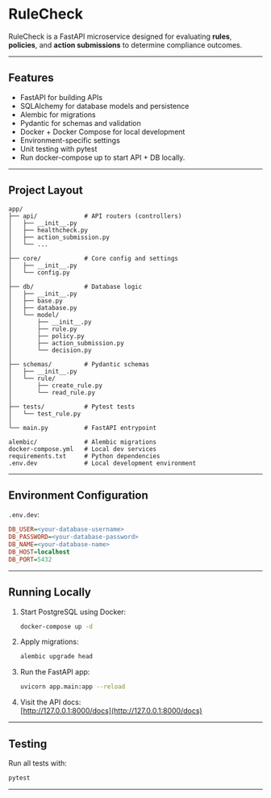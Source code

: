 # RuleCheck

RuleCheck is a FastAPI microservice designed for evaluating **rules**, **policies**, and **action submissions** to determine compliance outcomes.  
 
---

## Features

- FastAPI for building APIs
- SQLAlchemy for database models and persistence
- Alembic for migrations
- Pydantic for schemas and validation
- Docker + Docker Compose for local development
- Environment-specific settings
- Unit testing with pytest
- Run docker-compose up to start API + DB locally.

---

## Project Layout

~~~
app/
├── api/             # API routers (controllers)
│   ├── __init__.py
│   ├── healthcheck.py
│   ├── action_submission.py
│   └── ...
│
├── core/            # Core config and settings
│   ├── __init__.py
│   └── config.py
│
├── db/              # Database logic
│   ├── __init__.py
│   ├── base.py
│   ├── database.py
│   └── model/
│       ├── __init__.py
│       ├── rule.py
│       ├── policy.py
│       ├── action_submission.py
│       └── decision.py
│
├── schemas/         # Pydantic schemas
│   ├── __init__.py
│   └── rule/
│       ├── create_rule.py
│       └── read_rule.py
│
├── tests/           # Pytest tests
│   └── test_rule.py
│
└── main.py          # FastAPI entrypoint

alembic/             # Alembic migrations
docker-compose.yml   # Local dev services
requirements.txt     # Python dependencies
.env.dev             # Local development environment
~~~

---

## Environment Configuration

 `.env.dev`:

~~~ini
DB_USER=<your-database-username>
DB_PASSWORD=<your-database-password>
DB_NAME=<your-database-name>
DB_HOST=localhost
DB_PORT=5432
~~~

---

## Running Locally

1. Start PostgreSQL using Docker:
   ~~~bash
   docker-compose up -d
   ~~~

2. Apply migrations:
   ~~~bash
   alembic upgrade head
   ~~~

3. Run the FastAPI app:
   ~~~bash
   uvicorn app.main:app --reload
   ~~~

4. Visit the API docs:  
   [http://127.0.0.1:8000/docs](http://127.0.0.1:8000/docs)

---

## Testing

Run all tests with:

~~~bash
pytest
~~~

---

